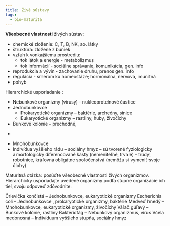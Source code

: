 ```yaml
---
title: Živé sústavy
tags:
  - bio-maturita
---
```


**Všeobecné vlastnosti** živých sústav:
- chemické zloženie: C, T, B, NK, ao. látky
- štruktúra: zložené z buniek
- vzťah k vonkajšiemu prostrediu: 
	- tok látok a energie - metabolizmus
	- tok informácií - sociálne správanie, komunikácia, gen. info
- reprodukcia a vývin - zachovanie druhu, prenos gen. info
- regulácia - smerom ku homeostáze; hormonálna, nervová, imunitná
- pohyb

Hierarchické usporiadanie : 
- Nebunkové organizmy (vírusy) - nukleoproteínové častice
- Jednobunkovce
	- Prokaryotické organizmy – baktérie, archeóny, sinice 
	- Eukaryotické organizmy –  rastliny, huby, živočíchy   
- Bunkové kolónie – prechodné,
- > 
- Mnohobunkovce 
- Indivídua vyššieho rádu – sociálny hmyz – sú tvorené fyziologicky a morfologicky diferencované kasty (nemeniteľné, trvalé) – trúdy, robotnice, kráľovná obligátne spoločenstvá (nemôžu si vymeniť svoje úlohy) 

Maturitná otázka: posúďte všeobecné vlastnosti živých organizmov. Hierarchicky usporiadajte uvedené organizmy podľa stupne organizácie ich tiel, svoju odpoveď zdôvodnite: 

Črievička končistá – Jednobunkovce, eukaryotické organizmy 
Escherichia coli – Jednobunkovce , prokaryotické organizmy, baktérie 
Medveď hnedý – Mnohobunkovce, eukaryotické organizmy, živočíchy 
Váľač gúľavý – Bunkové kolónie, rastliny 
Baktériofág – Nebunkový organizmus, vírus 
Včela medonosná – Indivíduum vyššieho stupňa, sociálny hmyz 

